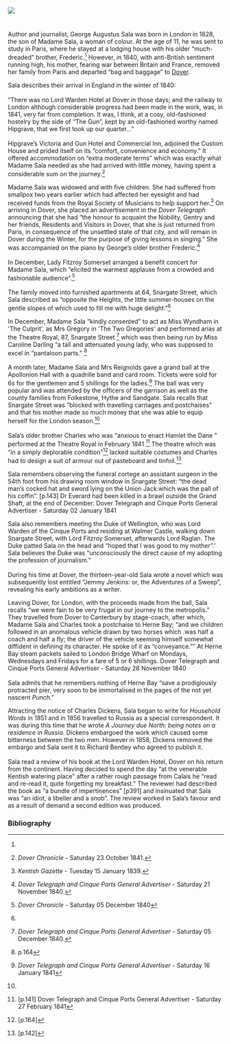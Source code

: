 <a href="https://dev.visual-essays.app"><img src="https://dev-visual-essays.netlify.app/images/ve-button.png"></a>
<param ve-config title="George Augustus Sala (1828 –1895)" author="Michelle Crowther" layout="vtl" 
banner="/images/banners/19c.jpg">

<param ve-entity eid="Q29303" aliases="Canterbury">
<param ve-entity eid="Q179224" aliases="Dover">
<param ve-entity eid="Q929286" aliases="Herne Bay">

#

Author and journalist, George Augustus Sala was born in London in 1828, the son of Madame Sala, a woman of colour. At the age of 11, he was sent to study in Paris, where he stayed at a lodging house with his older “much-dreaded” brother, Frederic.[^ref1] However, in 1840, with anti-British sentiment running high, his mother, fearing war between Britain and France, removed her family from Paris and departed “bag and baggage” to [Dover](19c/19c-dover). 
<param ve-image url="https://upload.wikimedia.org/wikipedia/commons/6/63/Madame_Sala.png" label="Madame Sala, stage name of Henrietta Catharina Florentina (née Simon) Sala, British actress and singer fl 1827-1859 and mother of George Augustus Sala" attribution="Thomas Woolnoth (1785–1857), National Galleries Scotland via Wikimedia Commons">

Sala describes their arrival in England in the winter of 1840:
<br><br>
“There was no Lord Warden Hotel at Dover in those days; and the railway to London although considerable progress had been made in the work, was, in 1841, very far from completion. It was, I think, at a cosy, old-fashioned hostelry by the side of “The Gun”, kept by an old-fashioned worthy named Hipgrave, that we first took up our quarter…”
<br><br>
Hipgrave’s Victoria and Gun Hotel and Commercial Inn, adjoined the Custom House and prided itself on its “comfort, convenience and economy.” It offered accommodation on “extra moderate terms” which was exactly what Madame Sala needed as she had arrived with little money, having spent a considerable sum on the journey.[^ref2]

Madame Sala was widowed and with five children. She had suffered from smallpox two years earlier which had affected her eyesight and had received funds from the Royal Society of Musicians to help support her.[^ref3] On arriving in Dover, she placed an advertisement in the _Dover Telegraph_ announcing that she had “the honour to acquaint the Nobility, Gentry and her friends, Residents and Visitors in Dover, that she is just returned from Paris, in consequence of the unsettled state of that city, and will remain in Dover during the Winter, for the purpose of giving lessons in singing.”  She was accompanied on the piano by George’s older brother Frederic.[^ref4]
<br><br>
In December, Lady Fitzroy Somerset arranged a benefit concert for Madame Sala, which “elicited the warmest applause from a crowded and fashionable audience”.[^ref5]
<br><br>
The family moved into furnished apartments at 64, Snargate Street, which Sala described as “opposite the Heights, the little summer-houses on the gentle slopes of which used to fill me with huge delight.”[^ref6] 

In December, Madame Sala “kindly consented” to act as Miss Wyndham in 'The Culprit', as Mrs Gregory in 'The Two Gregories' and performed arias at the Theatre Royal, 87, Snargate Street [^ref7] which was then being run by Miss Caroline Darling “a tall and attenuated young lady, who was supposed to excel in “pantaloon parts.” [^ref8] 
<br><br>
A month later, Madame Sala and Mrs Reignolds gave a grand ball at the Apollonion Hall with a quadrille band and card room.  Tickets were sold for 6s for the gentlemen and 5 shillings for the ladies.[^ref9] The ball was very popular and was attended by the officers of the garrison as well as the county families from Folkestone, Hythe and Sandgate. Sala recalls that Snargate Street was “blocked with travelling carriages and postchaises” and that his mother made so much money that she was able to equip herself for the London season.[^ref10] 
<br><br>
Sala’s older brother Charles who was “anxious to enact Hamlet the Dane ” performed at the Theatre Royal in February 1841 [^ref11] The theatre which was “in a simply deplorable condition”[^ref12] lacked suitable costumes and Charles had to design a suit of armour out of pasteboard and tinfoil.[^ref13]

Sala remembers observing the funeral cortege an assistant surgeon in the 54th foot from his drawing room window in Snargate Street: “the dead man’s cocked hat and sword lying on the Union Jack which was the pall of his coffin”. [p.143] Dr Everard had been killed in a brawl outside the Grand Shaft, at the end of December. Dover Telegraph and Cinque Ports General Advertiser - Saturday 02 January 1841

Sala also remembers meeting the Duke of Wellington, who was Lord Warden of the Cinque Ports and residing at Walmer Castle, walking down Snargate Street, with Lord Fitzroy Somerset, afterwards Lord Raglan. The Duke patted Sala on the head and “hoped that I was good to my mother”.’ Sala believes the Duke was “unconsciously the direct cause of my adopting the profession of journalism.”
<br><br>
During his time at Dover, the thirteen-year-old Sala wrote a novel which was subsequently lost entitled “Jemmy Jenkins: or, the Adventures of a Sweep”, revealing his early ambitions as a writer. 

Leaving Dover, for London, with the proceeds made from the ball, Sala recalls “we were fain to be very frugal in our journey to the metropolis.” They travelled from Dover to Canterbury by stage-coach, after which, Madame Sala and Charles took a postchaise to Herne Bay; “and we children followed in an anomalous vehicle drawn by two horses which .was half a coach and half a fly; the driver of the vehicle seeming himself somewhat diffident in defining its character. He spoke of it as “conveyance.”” At Herne Bay steam packets sailed to London Bridge Wharf on Mondays, Wednesdays and Fridays for a fare of 5 or 6 shillings. Dover Telegraph and Cinque Ports General Advertiser - Saturday 28 November 1840
<br><br>
Sala admits that he remembers nothing of Herne Bay “save a prodigiously protracted pier, very soon to be immortalised in the pages of the not yet nascent _Punch_.” 

Attracting the notice of Charles Dickens, Sala began to write for _Household Words_ in 1851 and in 1856 travelled to Russia as a special correspondent. It was during this time that he wrote _A Journey due North: being notes on a residence in Russia_. Dickens embargoed the work which caused some bitterness between the two men. However in 1858, Dickens removed the embargo and Sala sent it to Richard Bentley who agreed to publish it. 
<br><br>
Sala read a review of his book at the Lord Warden Hotel, Dover on his return from the continent. Having decided to spend the day “at the venerable Kentish watering place” after a rather rough passage from Calais he “read and re-read it, quite forgetting my breakfast.” The reviewer had described the book as “a bundle of impertinences” [p391] and insinuated that Sala was “an idiot, a libeller and a snob”. The review worked in Sala’s favour and as a result of demand a second edition was produced. 

### Bibliography

[^ref1]:
[^ref2]: _Dover Chronicle_ - Saturday 23 October 1841.    
[^ref3]: _Kentish Gazette_ - Tuesday 15 January 1839.    
[^ref4]: _Dover Telegraph and Cinque Ports General Advertiser_ - Saturday 21 November 1840.   
[^ref5]: _Dover Chronicle_ - Saturday 05 December 1840   
[^ref6]:
[^ref7]: _Dover Telegraph and Cinque Ports General Advertiser_ - Saturday 05 December 1840.   
[^ref8]: p.164
[^ref9]: _Dover Telegraph and Cinque Ports General Advertiser_ - Saturday 16 January 1841
[^ref10]:
[^ref11]: [p.141] Dover Telegraph and Cinque Ports General Advertiser - Saturday 27 February 1841
[^ref12]: [p.164]
[^ref13]: [p.142]
[^ref14]:
[^ref15]:



